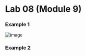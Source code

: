 # Lab 08 (Module 9)
### Example 1
![image](https://user-images.githubusercontent.com/70230763/160156121-3fff57a9-2402-43e5-a75e-e42bc322605e.png)

### Example 2

